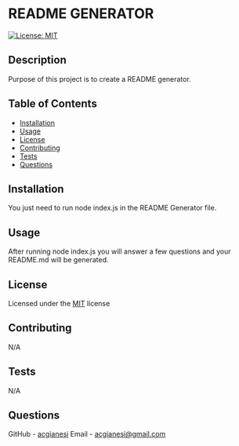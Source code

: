 # README GENERATOR

[![License: MIT](https://img.shields.io/badge/License-MIT-yellow.svg)](https://opensource.org/licenses/MIT)

## Description

Purpose of this project is to create a README generator.

## Table of Contents

- [Installation](#installation)
- [Usage](#usage)
- [License](#license)
- [Contributing](#contributing)
- [Tests](#tests)
- [Questions](#questions)

## Installation 

You just need to run node index.js in the README Generator file.

## Usage

After running node index.js you will answer a few questions and your README.md will be generated.

## License

Licensed under the [MIT]((https://opensource.org/licenses/MIT)) license

## Contributing

N/A

## Tests

N/A

## Questions

GitHub - [acgianesi](https://github.com/acgianesi/)
Email - acgianesi@gmail.com

